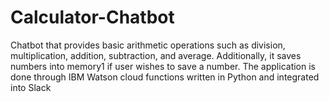 # Calculator-Chatbot
Chatbot that provides basic arithmetic operations such as division, multiplication, addition, subtraction, and average. Additionally, it saves numbers into memory1 if user wishes to save a number. The application is done through IBM Watson cloud functions written in Python and integrated into Slack
